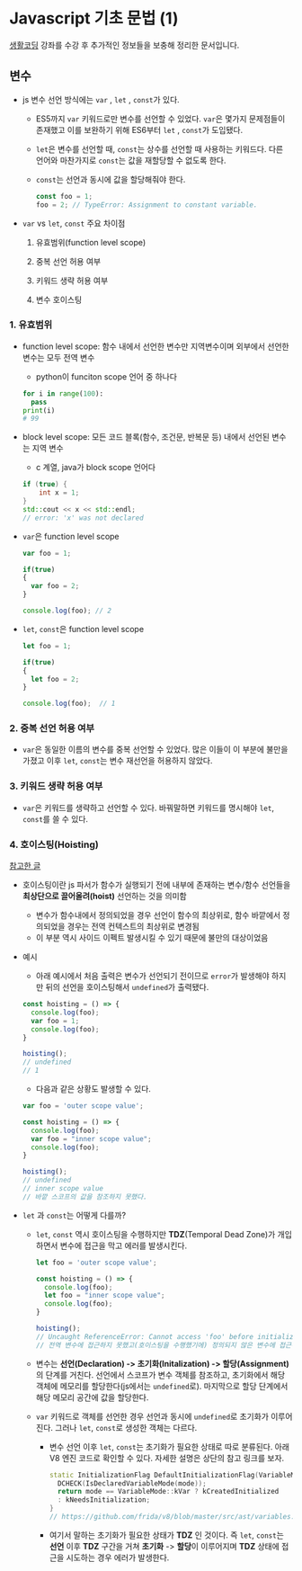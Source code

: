 # Javascript 기초 문법 (1)

[생활코딩](https://opentutorials.org/course/743) 강좌를 수강 후 추가적인 정보들을 보충해 정리한 문서입니다.



## 변수

* js 변수 선언 방식에는  `var` , `let` , `const`가 있다.
  
  * ES5까지 `var` 키워드로만 변수를 선언할 수 있었다.  `var`은 몇가지 문제점들이 존재했고 이를 보완하기 위해 ES6부터  `let` , `const`가 도입됐다.
  
  * `let`은 변수를 선언할 때, `const`는 상수를 선언할 때 사용하는 키워드다. 다른 언어와 마찬가지로 `const`는 값을 재할당할 수 없도록 한다.
  
  * `const`는 선언과 동시에 값을 할당해줘야 한다.
  
    ```javascript
    const foo = 1;
    foo = 2; // TypeError: Assignment to constant variable.
    ```
  
    
  
* `var` vs `let`, `const` 주요 차이점

  1. 유효범위(function level scope)

  2. 중복 선언 허용 여부

  3. 키워드 생략 허용 여부

  4. 변수 호이스팅

     

### 1. 유효범위

   * function level scope: 함수 내에서 선언한 변수만 지역변수이며 외부에서 선언한 변수는 모두 전역 변수

     * python이 funciton scope 언어 중 하나다

     ```python
     for i in range(100):
       pass
     print(i)
     # 99
     ```

   * block level scope: 모든 코드 블록(함수, 조건문, 반복문 등) 내에서 선언된 변수는 지역 변수

     * c 계열, java가 block scope 언어다

     ```c++
     if (true) {
         int x = 1;
     }
     std::cout << x << std::endl;
     // error: 'x' was not declared
     ```

     

   * `var`은 function level scope

     ```javascript
     var foo = 1;
     
     if(true)
     {
       var foo = 2;
     }
     
     console.log(foo); // 2
     ```

   * `let`, `const`은 function level scope

     ```javascript
     let foo = 1;
     
     if(true)
     {
       let foo = 2;
     }
     
     console.log(foo);	// 1
     ```



### 2. 중복 선언 허용 여부

* `var`은 동일한 이름의 변수를 중복 선언할 수 있었다. 많은 이들이 이 부분에 불만을 가졌고 이후 `let`, `const`는 변수 재선언을 허용하지 않았다.

  

### 3. 키워드 생략 허용 여부

* `var`은 키워드를 생략하고 선언할 수 있다. 바꿔말하면 키워드를 명시해야 `let`, `const`를 쓸 수 있다.



### 4. 호이스팅(Hoisting)

[참고한 글](https://evan-moon.github.io/2019/06/18/javascript-let-const/)

* 호이스팅이란 js 파서가 함수가 실행되기 전에 내부에 존재하는 변수/함수 선언들을 **최상단으로 끌어올려(hoist)** 선언하는 것을 의미함
  * 변수가 함수내에서 정의되었을 경우 선언이 함수의 최상위로, 함수 바깥에서 정의되었을 경우는 전역 컨텍스트의 최상위로 변경됨
  * 이 부분 역시 사이드 이펙트 발생시킬 수 있기 때문에 불만의 대상이었음

* 예시

  * 아래 예시에서 처음 출력은 변수가 선언되기 전이므로 `error`가 발생해야 하지만 뒤의 선언을 호이스팅해서 `undefined`가 출력됐다.

  ```javascript
  const hoisting = () => {
    console.log(foo);
    var foo = 1;
    console.log(foo);
  }
  
  hoisting();
  // undefined
  // 1
  ```

  * 다음과 같은 상황도 발생할 수 있다.

  ```javascript
  var foo = 'outer scope value';
  
  const hoisting = () => {
    console.log(foo);
    var foo = "inner scope value";
    console.log(foo);
  }
  
  hoisting();
  // undefined
  // inner scope value
  // 바깥 스코프의 값을 참조하지 못했다. 
  ```



* `let` 과 `const`는 어떻게 다를까?

  * `let`, `const` 역시 호이스팅을 수행하지만 **TDZ**(Temporal Dead Zone)가 개입하면서 변수에 접근을 막고 에러를 발생시킨다.

    ```javascript
    let foo = 'outer scope value';
    
    const hoisting = () => {
      console.log(foo);
      let foo = "inner scope value";
      console.log(foo);
    }
    
    hoisting();
    // Uncaught ReferenceError: Cannot access 'foo' before initialization
    // 전역 변수에 접근하지 못했고(호이스팅을 수행했기에) 정의되지 않은 변수에 접근하지도 못했다.
    ```

  * 변수는 **선언(Declaration) -> 초기화(Initalization) -> 할당(Assignment)** 의 단계를 거친다. 선언에서 스코프가 변수 객체를 참조하고, 초기화에서 해당 객체에 메모리를 할당한다(js에서는 `undefined`로). 마지막으로 할당 단계에서 해당 메모리 공간에 값을 할당한다.

  * `var` 키워드로 객체를 선언한 경우 선언과 동시에 `undefined`로 초기화가 이루어진다. 그러나 `let`, `const`로 생성한 객체는 다르다. 

    * 변수 선언 이후  `let`, `const`는 초기화가 필요한 상태로 따로 분류된다. 아래 V8 엔진 코드로 확인할 수 있다. 자세한 설명은 상단의 참고 링크를 보자.

      ```c++
      static InitializationFlag DefaultInitializationFlag(VariableMode mode) {
        DCHECK(IsDeclaredVariableMode(mode));
        return mode == VariableMode::kVar ? kCreatedInitialized
        : kNeedsInitialization;
      }
      // https://github.com/frida/v8/blob/master/src/ast/variables.h
      ```

    * 여기서 말하는 초기화가 필요한 상태가 **TDZ** 인 것이다. 즉 `let`, `const`는 **선언** 이후 **TDZ** 구간을 거쳐 **초기화** -> **할당**이 이루어지며 **TDZ** 상태에 접근을 시도하는 경우 에러가 발생한다.